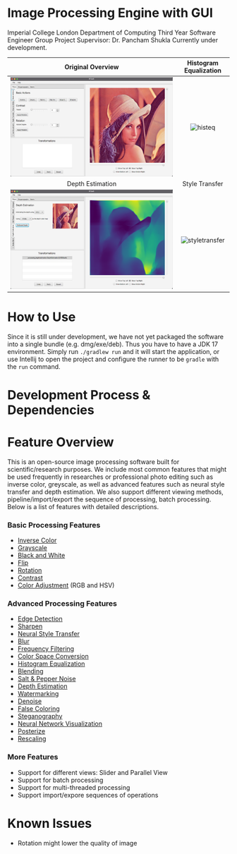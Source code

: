 # Image Processing Engine with GUI
Imperial College London Department of Computing Third Year Software Engineer Group Project
Supervisor: Dr. Pancham Shukla
Currently under development.

Original Overview          |  Histogram Equalization
:-------------------------:|:-------------------------:
![ori](https://github.com/G14-Y3/IPEwG/blob/master/Screenshot%202021-12-02%20at%2012.18.44.png) | ![histeq](https://github.com/G14-Y3/IPEwG/blob/master/Screenshot%202021-12-02%20at%2012.17.00.png)
Depth Estimation           |  Style Transfer
![depth](https://github.com/G14-Y3/IPEwG/blob/master/Screenshot%202021-12-02%20at%2012.19.16.png) | ![styletransfer](https://github.com/G14-Y3/IPEwG/blob/master/Screenshot%202021-12-02%20at%2012.19.35.png)

# How to Use

Since it is still under development, we have not yet packaged the software into a single bundle (e.g. dmg/exe/deb). Thus you have to have a JDK 17 environment.
Simply run `./gradlew run` and it will start the application, or use Intellij to open the project and configure the runner to be `gradle` with the `run` command.

# Development Process & Dependencies



# Feature Overview

This is an open-source image processing software built for scientific/research purposes. We include most common features that might be used frequently in 
researches or professional photo editing such as inverse color, greyscale, as well as advanced features such as neural style transfer and depth estimation. We 
also support different viewing methods, pipeline/import/export the sequence of processing, batch processing. Below is a list of features with detailed 
descriptions.

### Basic Processing Features

- [Inverse Color](https://github.com/G14-Y3/IPEwG/blob/master/docs/BasicProcessing.md#inverse-color)
- [Grayscale](https://github.com/G14-Y3/IPEwG/blob/master/docs/BasicProcessing.md#grayscale)
- [Black and White](https://github.com/G14-Y3/IPEwG/blob/master/docs/BasicProcessing.md#black-and-white)
- [Flip](https://github.com/G14-Y3/IPEwG/blob/master/docs/BasicProcessing.md#flip)
- [Rotation](https://github.com/G14-Y3/IPEwG/blob/master/docs/BasicProcessing.md#rotation)
- [Contrast](https://github.com/G14-Y3/IPEwG/blob/master/docs/BasicProcessing.md#contrast)
- [Color Adjustment](https://github.com/G14-Y3/IPEwG/blob/master/docs/BasicProcessing.md#colour-adjustment) (RGB and HSV)

### Advanced Processing Features

- [Edge Detection](https://github.com/G14-Y3/IPEwG/blob/master/docs/EdgeDetection.md)
- [Sharpen](https://github.com/G14-Y3/IPEwG/blob/master/docs/Sharpen.md)
- [Neural Style Transfer](https://github.com/G14-Y3/IPEwG/blob/master/docs/NeuralStyleTransfer.md)
- [Blur](https://github.com/G14-Y3/IPEwG/blob/master/docs/Blur.md)
- [Frequency Filtering](https://github.com/G14-Y3/IPEwG/blob/master/docs/FrequencyFilter.md)
- [Color Space Conversion](https://github.com/G14-Y3/IPEwG/blob/master/docs/ColorSpaceConversion.md)
- [Histogram Equalization](https://github.com/G14-Y3/IPEwG/blob/master/docs/HistogramEqualization.md)
- [Blending](https://github.com/G14-Y3/IPEwG/blob/master/docs/Blending.md)
- [Salt & Pepper Noise](https://github.com/G14-Y3/IPEwG/blob/master/docs/SaltAndPepper.md)
- [Depth Estimation](https://github.com/G14-Y3/IPEwG/blob/master/docs/DepthEstimation.md)
- [Watermarking](https://github.com/G14-Y3/IPEwG/blob/master/docs/Watermarking.md)
- [Denoise](https://github.com/G14-Y3/IPEwG/blob/master/docs/Denoise.md)
- [False Coloring](https://github.com/G14-Y3/IPEwG/blob/master/docs/FalseColouring.md)
- [Steganography](https://github.com/G14-Y3/IPEwG/blob/master/docs/Steganography.md)
- [Neural Network Visualization](https://github.com/G14-Y3/IPEwG/blob/master/docs/NeuralNetworkVisualization.md)
- [Posterize](https://github.com/G14-Y3/IPEwG/blob/master/docs/Posterize.md)
- [Rescaling](https://github.com/G14-Y3/IPEwG/blob/master/docs/Rescaling.md)

### More Features

- Support for different views: Slider and Parallel View
- Support for batch processing
- Support for multi-threaded processing
- Support import/expore sequences of operations

# Known Issues

- Rotation might lower the quality of image
